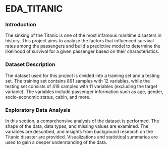 # EDA_TITANIC
<h3>Introduction</h3>
<p>The sinking of the Titanic is one of the most infamous maritime disasters in history. This project aims to analyze the factors that influenced survival rates among the passengers and build a predictive model to determine the likelihood of survival for a given passenger based on their characteristics.</p>

<h3>Dataset Description</h3>
<p>The dataset used for this project is divided into a training set and a testing set. The training set contains 891 samples with 12 variables, while the testing set consists of 418 samples with 11 variables (excluding the target variable). The variables include passenger information such as age, gender, socio-economic status, cabin, and more.</p>

<h3>Exploratory Data Analysis</h3>
<p>In this section, a comprehensive analysis of the dataset is performed. The shape of the data, data types, and missing values are examined. The variables are described, and insights from background research on the Titanic disaster are provided. Visualizations and statistical summaries are used to gain a deeper understanding of the data.</p>
